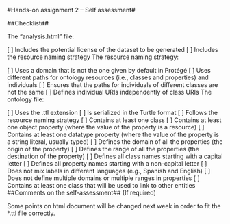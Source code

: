 #Hands-on assignment 2 – Self assessment#

##Checklist##

The “analysis.html” file:

[ ] Includes the potential license of the dataset to be generated
[ ] Includes the resource naming strategy
The resource naming strategy:

[ ] Uses a domain that is not the one given by default in Protégé
[ ] Uses different paths for ontology resources (i.e., classes and properties) and individuals
[ ] Ensures that the paths for individuals of different classes are not the same
[ ] Defines individual URIs independently of class URIs
The ontology file:

[ ] Uses the .ttl extension
[ ] Is serialized in the Turtle format
[ ] Follows the resource naming strategy
[ ] Contains at least one class
[ ] Contains at least one object property (where the value of the property is a resource)
[ ] Contains at least one datatype property (where the value of the property is a string literal, usually typed)
[ ] Defines the domain of all the properties (the origin of the property)
[ ] Defines the range of all the properties (the destination of the property)
[ ] Defines all class names starting with a capital letter
[ ] Defines all property names starting with a non-capital letter
[ ] Does not mix labels in different languages (e.g., Spanish and English)
[ ] Does not define multiple domains or multiple ranges in properties
[ ] Contains at least one class that will be used to link to other entities
##Comments on the self-assessment## (If required)

Some points on html document will be changed next week in order to fit the *.ttl file correctly.
